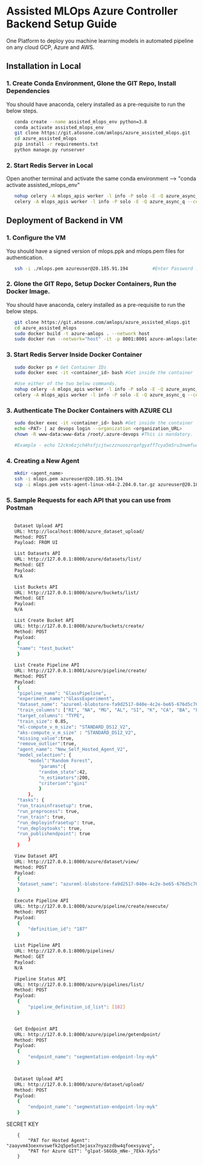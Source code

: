 
# Assisted MLOps Azure Controller Backend Setup Guide

One Platform to deploy you machine learning models in automated pipeline on any cloud GCP, Azure and AWS.


## Installation in Local

### 1. Create Conda Environment, Glone the GIT Repo, Install Dependencies
You should have anaconda, celery installed as a pre-requisite to run the below steps.

```bash
   conda create --name assisted_mlops_env python=3.8 
   conda activate assisted_mlops_env
   git clone https://git.atosone.com/amlops/azure_assisted_mlops.git
   cd azure_assisted_mlops
   pip install -r requirements.txt
   python manage.py runserver
```


### 2. Start Redis Server in Local

Open another terminal and activate the same conda environment --> "conda activate assisted_mlops_env"

```bash
   nohup celery -A mlops_apis worker -l info -P solo -E -Q azure_async_q --concurrency=500 &        #Using Nohup
   celery -A mlops_apis worker -l info -P solo -E -Q azure_async_q --concurrency=500                #Without using Nohup
```


## Deployment of Backend in VM


### 1. Configure the VM

You should have a signed version of mlops.ppk and mlops.pem files for authentication.

```bash
   ssh -i ./mlops.pem azureuser@20.185.91.194         #Enter Password : mlops@123
```


### 2. Glone the GIT Repo, Setup Docker Containers, Run the Docker Image.
You should have anaconda, celery installed as a pre-requisite to run the below steps.

```bash
   git clone https://git.atosone.com/amlops/azure_assisted_mlops.git
   cd azure_assisted_mlops
   sudo docker build -t azure-amlops . --network host
   sudo docker run --network="host" -it -p 8001:8001 azure-amlops:latest
```


### 3. Start Redis Server Inside Docker Container

```bash
   sudo docker ps # Get Container IDs
   sudo docker exec -it <container_id> bash #Get inside the container

   #Use either of the two below commands.
   nohup celery -A mlops_apis worker -l info -P solo -E -Q azure_async_q --concurrency=500 &        #Using Nohup
   celery -A mlops_apis worker -l info -P solo -E -Q azure_async_q --concurrency=500                #Without using Nohup
```


### 3. Authenticate The Docker Containers with AZURE CLI

```bash
   sudo docker exec -it <container_id> bash #Get inside the container
   echo <PAT> | az devops login --organization <organization_URL>
   chown -R www-data:www-data /root/.azure-devops #This is mandatory.

   #Example - echo l2ckn6zjch4hsfjcjtwczznuoozrqafgyaff7cya5m5ru3nwmfuq | az devops login --organization https://dev.azure.com/SyntbotsAI-RnD/
```


### 4. Creating a New Agent

```bash
   mkdir <agent_name>                                                             #Create an agent with any name, any path in the VM
   ssh -i mlops.pem azureuser@20.185.91.194                                        #Connect to the remote VM using SSH
   scp -i mlops.pem vsts-agent-linux-x64-2.204.0.tar.gz azureuser@20.185.91.194:. #Transfer files to the remote VM using SCP
```


### 5. Sample Requests for each API that you can use from Postman
```bash
   
   Dataset Upload API
   URL: http://localhost:8000/azure_dataset_upload/
   Method: POST
   Payload: FROM UI

   List Datasets API
   URL: http://127.0.0.1:8000/azure/datasets/list/
   Method: GET
   Payload: 
   N/A

   List Buckets API
   URL: http://127.0.0.1:8000/azure/buckets/list/
   Method: GET
   Payload:
   N/A

   List Create Bucket API
   URL: http://127.0.0.1:8000/azure/buckets/create/
   Method: POST
   Payload:
    {
    "name": "test_bucket"
    }

   List Create Pipeline API
   URL: http://127.0.0.1:8001/azure/pipeline/create/
   Method: POST
   Payload:
    {
    "pipeline_name": "GlassPipeline",
    "experiment_name":"GlassExperiment",
    "dataset_name": "azureml-blobstore-fa9d2517-040e-4c2e-be65-676d5c708710/glassdata/glass.csv",
    "train_columns": ["RI", "NA", "MG", "AL", "SI", "K", "CA", "BA", "FE"],
    "target_columns": "TYPE",
    "train_size": 0.85,
    "ml-compute_v_m_size": "STANDARD_DS12_V2",
    "aks-compute_v_m_size" : "STANDARD_DS12_V2",
    "missing_value":true,
    "remove_outlier":true,
    "agent_name": "New_Self_Hosted_Agent_V2",
    "model_selection": {
        "model":"Random Forest",
            "params":{
            "random_state":42,
            "n_estimators":200,
            "criterion":"gini"
            }
        },
    "tasks": {
    "run_traininfrasetup": true,
    "run_preprocess": true,
    "run_train": true,
    "run_deployinfrasetup": true,
    "run_deploytoaks": true,
    "run_publishendpoint": true
        }
    }

   View Dataset API
   URL: http://127.0.0.1:8000/azure/dataset/view/
   Method: POST
   Payload:
    {
    "dataset_name": "azureml-blobstore-fa9d2517-040e-4c2e-be65-676d5c708710/segmentation/segmentation.csv"
    }

   Execute Pipeline API
   URL: http://127.0.0.1:8000/azure/pipeline/create/execute/
   Method: POST
   Payload:
    {
        "definition_id": "187"
    }

   List Pipeline API
   URL: http://127.0.0.1:8000/pipelines/
   Method: GET
   Payload:
   N/A

   Pipeline Status API
   URL: http://127.0.0.1:8000/azure/pipelines/list/
   Method: POST
   Payload:
    {
        "pipeline_definition_id_list": [182]
    }


   Get Endpoint API
   URL: http://127.0.0.1:8000/azure/pipeline/getendpoint/
   Method: POST
   Payload:
    {
        "endpoint_name": "segmentation-endpoint-lny-myk"
    }


   Dataset Upload API
   URL: http://127.0.0.1:8000/azure/dataset/upload/
   Method: POST
   Payload:
    {
        "endpoint_name": "segmentation-endpoint-lny-myk"
    }

```





































































































































SECRET KEY
```
    {
        "PAT for Hosted Agent": "zaayvm43oexnvswefk2q5pe5ut3ejasx7nyazzdbw4qfoexsyavq",
        "PAT for Azure GIT": "glpat-S6GGb_mNe-_7Ekk-XySs"
    }
```